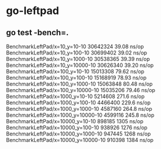 # go-leftpad

## go test -bench=.

BenchmarkLeftPad/x=10_y=10-10 30642324 39.08 ns/op
BenchmarkLeftPad/x=10_y=100-10 30699402 39.02 ns/op
BenchmarkLeftPad/x=10_y=1000-10 30538365 39.39 ns/op
BenchmarkLeftPad/x=10_y=10000-10 30626340 39.20 ns/op
BenchmarkLeftPad/x=100_y=10-10 15013308 79.62 ns/op
BenchmarkLeftPad/x=100_y=100-10 15168919 78.93 ns/op
BenchmarkLeftPad/x=100_y=1000-10 15063848 80.48 ns/op
BenchmarkLeftPad/x=100_y=10000-10 15035206 79.46 ns/op
BenchmarkLeftPad/x=1000_y=10-10 5214608 271.6 ns/op
BenchmarkLeftPad/x=1000_y=100-10 4466400 229.6 ns/op
BenchmarkLeftPad/x=1000_y=1000-10 4587160 264.8 ns/op
BenchmarkLeftPad/x=1000_y=10000-10 4599116 245.8 ns/op
BenchmarkLeftPad/x=10000_y=10-10 898185 1305 ns/op
BenchmarkLeftPad/x=10000_y=100-10 938926 1276 ns/op
BenchmarkLeftPad/x=10000_y=1000-10 947445 1268 ns/op
BenchmarkLeftPad/x=10000_y=10000-10 910398 1384 ns/op

